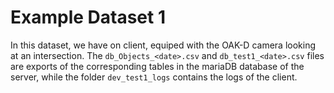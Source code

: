 # Example Dataset 1
In this dataset, we have on client, equiped with the OAK-D camera looking at an intersection.
The `db_Objects_<date>.csv` and `db_test1_<date>.csv` files are exports of the corresponding tables in the mariaDB database of the server, while the folder `dev_test1_logs` contains the logs of the client.
